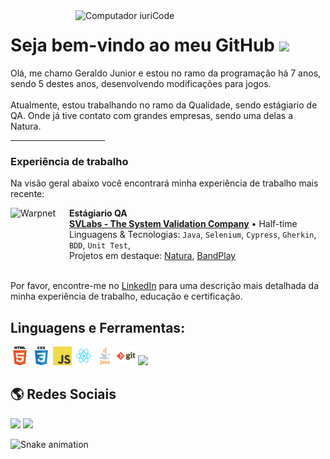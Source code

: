 <img src="https://raw.githubusercontent.com/MicaelliMedeiros/micaellimedeiros/master/image/computer-illustration.png" min-width="400px" max-width="400px" width="400px" align="right" alt="Computador iuriCode">

<h1>Seja bem-vindo ao meu GitHub <img src="https://media.giphy.com/media/hvRJCLFzcasrR4ia7z/giphy.gif" width="28"></h1>
<p align="left">Olá, me chamo Geraldo Junior e estou no ramo da programação há 7 anos, <br> sendo 5 destes anos, desenvolvendo modificações para jogos.
<br><br>Atualmente, estou trabalhando no ramo da Qualidade, sendo estágiario de QA. Onde já tive contato com grandes empresas, sendo uma delas a Natura.</p>

<hr width="30%">

### Experiência de trabalho
Na visão geral abaixo você encontrará minha experiência de trabalho mais recente:

[<img align="left" height="94px" width="94px" alt="Warpnet" src="https://cdn.discordapp.com/attachments/1062514303590215692/1063432440208695306/download-removebg-preview_1.png"/>](https://svlabs.com.br/)

**Estágiario QA** \
[**SVLabs - The System Validation Company**](https://svlabs.com.br/) • Half-time \
Linguagens & Tecnologias: `Java`, `Selenium`, `Cypress`, `Gherkin`, `BDD`, `Unit Test`,\
Projetos em destaque: [Natura](https://www.natura.com.br/), [BandPlay](https://bandplay.com/home)
<br/>
<br/>

Por favor, encontre-me no [LinkedIn](https://www.linkedin.com/in/put-here-your-username/) para uma descrição mais detalhada da minha experiência de trabalho, educação e certificação.

## **Linguagens e Ferramentas:**  

<p align="center">

<code><img height="30" src="https://raw.githubusercontent.com/github/explore/80688e429a7d4ef2fca1e82350fe8e3517d3494d/topics/html/html.png"></code>
<code><img height="30" src="https://raw.githubusercontent.com/github/explore/80688e429a7d4ef2fca1e82350fe8e3517d3494d/topics/css/css.png"></code>
<code><img height="30" src="https://raw.githubusercontent.com/github/explore/80688e429a7d4ef2fca1e82350fe8e3517d3494d/topics/javascript/javascript.png"></code>
<code><img height="30" src="https://raw.githubusercontent.com/github/explore/80688e429a7d4ef2fca1e82350fe8e3517d3494d/topics/react/react.png"></code>
<code><img height="30" src="https://raw.githubusercontent.com/github/explore/80688e429a7d4ef2fca1e82350fe8e3517d3494d/topics/java/java.png"></code>
<code><img height="30" src="https://raw.githubusercontent.com/github/explore/80688e429a7d4ef2fca1e82350fe8e3517d3494d/topics/git/git.png"></code>
<code><img height="30" src="https://cdn.jsdelivr.net/gh/devicons/devicon/icons/selenium/selenium-original.svg" /></code>
</p>


## :earth_americas: **Redes Sociais**

<p align="left">

  <a href="#" alt="Linkedin">
  <img src="https://img.shields.io/badge/-Linkedin-0e76a8?style=flat-square&logo=Linkedin&logoColor=white&link=https://www.linkedin.com/in/geraldo-junior03/" /></a>

  <a href="#" alt="WhatsApp">
  <img src="https://img.shields.io/badge/-WhatsApp-25d366?style=flat-square&labelColor=25d366&logo=whatsapp&logoColor=white&link=API-DO-SEU-WHATSAPP"/></a>

</p>  
          


  ![Snake animation](https://github.com/geraldojunior03/geraldojunior03/blob/output/github-contribution-grid-snake.svg)
